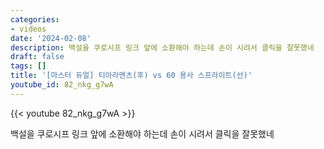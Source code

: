 ```yaml
---
categories:
- videos
date: '2024-02-08'
description: 백설을 쿠로시프 링크 앞에 소환해야 하는데 손이 시려서 클릭을 잘못했네
draft: false
tags: []
title: '[마스터 듀얼] 티아라멘츠(후) vs 60 용사 스프라이트(선)'
youtube_id: 82_nkg_g7wA
---
```



{{< youtube 82_nkg_g7wA >}}

백설을 쿠로시프 링크 앞에 소환해야 하는데 손이 시려서 클릭을 잘못했네
